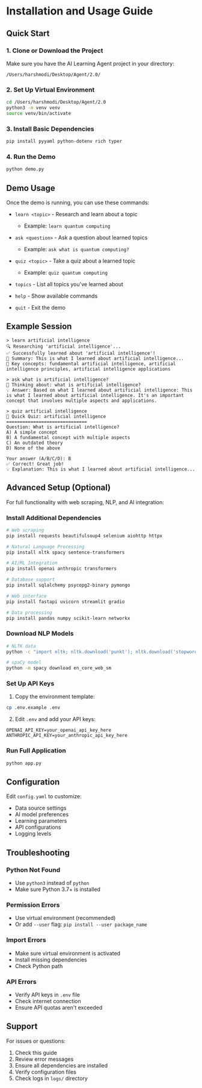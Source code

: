 # Installation and Usage Guide

## Quick Start

### 1. Clone or Download the Project

Make sure you have the AI Learning Agent project in your directory:
```
/Users/harshmodi/Desktop/Agent/2.0/
```

### 2. Set Up Virtual Environment

```bash
cd /Users/harshmodi/Desktop/Agent/2.0
python3 -m venv venv
source venv/bin/activate
```

### 3. Install Basic Dependencies

```bash
pip install pyyaml python-dotenv rich typer
```

### 4. Run the Demo

```bash
python demo.py
```

## Demo Usage

Once the demo is running, you can use these commands:

- `learn <topic>` - Research and learn about a topic
  - Example: `learn quantum computing`
  
- `ask <question>` - Ask a question about learned topics
  - Example: `ask what is quantum computing?`
  
- `quiz <topic>` - Take a quiz about a learned topic
  - Example: `quiz quantum computing`
  
- `topics` - List all topics you've learned about
  
- `help` - Show available commands
  
- `quit` - Exit the demo

## Example Session

```
> learn artificial intelligence
🔍 Researching 'artificial intelligence'...
✅ Successfully learned about 'artificial intelligence'!
📝 Summary: This is what I learned about artificial intelligence...
🧠 Key concepts: fundamental artificial intelligence, artificial intelligence principles, artificial intelligence applications

> ask what is artificial intelligence?
🤔 Thinking about: what is artificial intelligence?
💡 Answer: Based on what I learned about artificial intelligence: This is what I learned about artificial intelligence. It's an important concept that involves multiple aspects and applications.

> quiz artificial intelligence
🎯 Quick Quiz: artificial intelligence
==============================
Question: What is artificial intelligence?
A) A simple concept
B) A fundamental concept with multiple aspects
C) An outdated theory
D) None of the above

Your answer (A/B/C/D): B
✅ Correct! Great job!
💡 Explanation: This is what I learned about artificial intelligence...
```

## Advanced Setup (Optional)

For full functionality with web scraping, NLP, and AI integration:

### Install Additional Dependencies

```bash
# Web scraping
pip install requests beautifulsoup4 selenium aiohttp httpx

# Natural Language Processing
pip install nltk spacy sentence-transformers

# AI/ML Integration
pip install openai anthropic transformers

# Database support
pip install sqlalchemy psycopg2-binary pymongo

# Web interface
pip install fastapi uvicorn streamlit gradio

# Data processing
pip install pandas numpy scikit-learn networkx
```

### Download NLP Models

```bash
# NLTK data
python -c "import nltk; nltk.download('punkt'); nltk.download('stopwords')"

# spaCy model
python -m spacy download en_core_web_sm
```

### Set Up API Keys

1. Copy the environment template:
```bash
cp .env.example .env
```

2. Edit `.env` and add your API keys:
```
OPENAI_API_KEY=your_openai_api_key_here
ANTHROPIC_API_KEY=your_anthropic_api_key_here
```

### Run Full Application

```bash
python app.py
```

## Configuration

Edit `config.yaml` to customize:

- Data source settings
- AI model preferences
- Learning parameters
- API configurations
- Logging levels

## Troubleshooting

### Python Not Found
- Use `python3` instead of `python`
- Make sure Python 3.7+ is installed

### Permission Errors
- Use virtual environment (recommended)
- Or add `--user` flag: `pip install --user package_name`

### Import Errors
- Make sure virtual environment is activated
- Install missing dependencies
- Check Python path

### API Errors
- Verify API keys in `.env` file
- Check internet connection
- Ensure API quotas aren't exceeded

## Support

For issues or questions:
1. Check this guide
2. Review error messages
3. Ensure all dependencies are installed
4. Verify configuration files
5. Check logs in `logs/` directory
